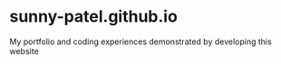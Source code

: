 # sunny-patel.github.io
My portfolio and coding experiences demonstrated by developing this website
